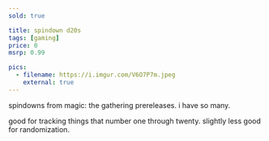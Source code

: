 ```yaml
---
sold: true

title: spindown d20s
tags: [gaming]
price: 0
msrp: 0.99

pics:
  - filename: https://i.imgur.com/V6O7P7m.jpeg
    external: true
---
```


spindowns from magic: the gathering prereleases.  i have so many.

good for tracking things that number one through twenty.  slightly less good
for randomization.
